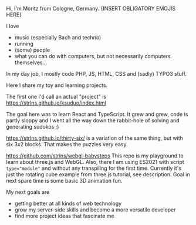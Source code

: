 Hi, I'm Moritz from Cologne, Germany.
{INSERT OBLIGATORY EMOJIS HERE}

I love 
* music (especially Bach and techno)
* running
* (some) people
* what you can do with computers, but not necessarily computers themselves...

In my day job, I mostly code PHP, JS, HTML, CSS and (sadly) TYPO3 stuff.

Here I share my toy and learning projects. 

The first one I'd call an actual "project" is
https://strlns.github.io/ksuduo/index.html

The goal here was to learn React and TypeScript. It grew and grew, code is partly sloppy and I went all the way down the rabbit-hole of solving and generating sudokos :)

https://strlns.github.io/thirty-six/
is a variation of the same thing, but with six 3x2 blocks. That makes the puzzles very easy.

https://github.com/strlns/webgl-babysteps
This repo is my playground to learn about three.js and WebGL.
Also, there I am using ES2021 with script `type="module"` and without any transpiling for the first time.
Currently it's just the rotating cube example from three.js tutorial, see description. 
Goal in next spare time is some basic 3D animation fun.

My next goals are 

* getting better at all kinds of web technology
* grow my server-side skills and become a more versatile developer
* find more project ideas that fascinate me

